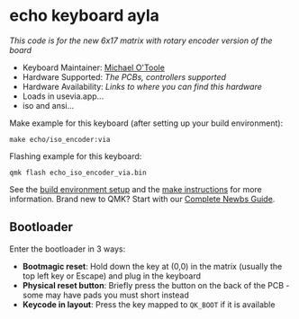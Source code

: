 # echo keyboard ayla

*This code is for the new 6x17 matrix with rotary encoder version of the board*

* Keyboard Maintainer: [Michael O'Toole](https://github.com/phpbbireland)
* Hardware Supported: *The PCBs, controllers supported*
* Hardware Availability: *Links to where you can find this hardware*
* Loads in usevia.app...
* iso and ansi...

Make example for this keyboard (after setting up your build environment):

    make echo/iso_encoder:via 

Flashing example for this keyboard:

    qmk flash echo_iso_encoder_via.bin

See the [build environment setup](https://docs.qmk.fm/#/getting_started_build_tools) and the [make instructions](https://docs.qmk.fm/#/getting_started_make_guide) for more information. Brand new to QMK? Start with our [Complete Newbs Guide](https://docs.qmk.fm/#/newbs).

## Bootloader

Enter the bootloader in 3 ways:

* **Bootmagic reset**: Hold down the key at (0,0) in the matrix (usually the top left key or Escape) and plug in the keyboard
* **Physical reset button**: Briefly press the button on the back of the PCB - some may have pads you must short instead
* **Keycode in layout**: Press the key mapped to `QK_BOOT` if it is available
